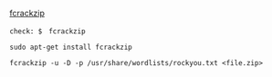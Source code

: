 [fcrackzip](https://www.kali.org/tools/fcrackzip/)

`check: $ ` `fcrackzip`

```
sudo apt-get install fcrackzip
```

```
fcrackzip -u -D -p /usr/share/wordlists/rockyou.txt <file.zip>
```
